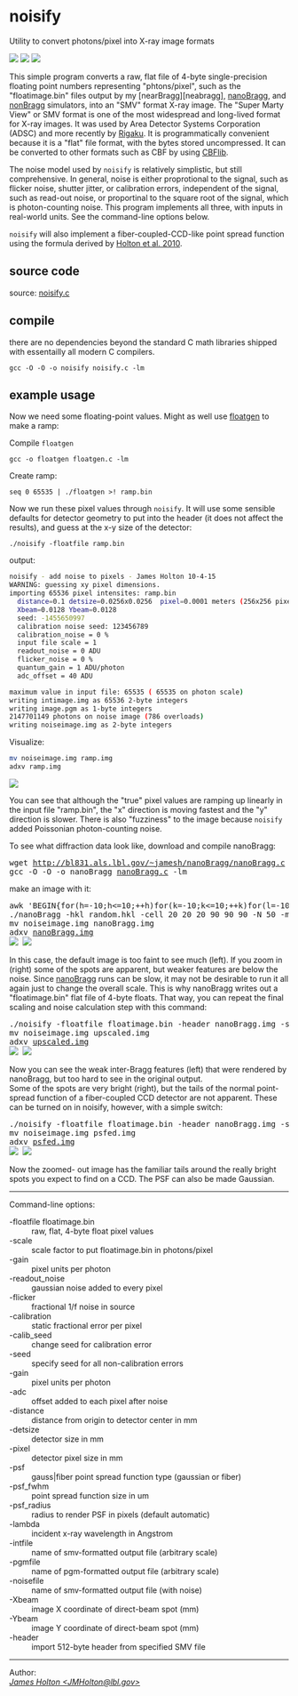 # noisify 

Utility to convert photons/pixel into X-ray image formats

![](noisifyme_tmb.gif) ![](arrow.jpg) ![](noisified_tmb.gif)

This simple program converts a raw, flat file of 4-byte single-precision 
floating point numbers representing "phtons/pixel", such as the "floatimage.bin" files
output by my [nearBragg][neabragg], [nanoBragg][nanobragg], and [nonBragg][nonbragg]
simulators, into an "SMV" format X-ray image. The "Super Marty View" or SMV format is one of the
most widespread and long-lived format for X-ray images. It was used by Area Detector Systems
Corporation (ADSC) and more recently by [Rigaku][rigaku]. It is programmatically convenient because
it is a "flat" file format, with the bytes stored uncompressed. It can be converted to other
formats such as CBF by using [CBFlib][cbflib].

The noise model used by `noisify` is relatively simplistic, but still comprehensive.
In general, noise is either proprotional to the signal, such as flicker
noise, shutter jitter, or calibration errors, independent of the signal, such
as read-out noise, or proportinal to the square root of the signal, which
is photon-counting noise.  This program implements all three, with inputs
in real-world units.  See the command-line options below.

`noisify` will also implement a fiber-coupled-CCD-like point spread function using the formula
derived by [Holton et al. 2010](http://dx.doi.org/10.1107%2FS0909049512035571).

## source code

source: [noisify.c](../noisify.c)

## compile

there are no dependencies beyond the standard C math libraries shipped with essentailly
all modern C compilers.

```
gcc -O -O -o noisify noisify.c -lm
```

## example usage

Now we need some floating-point values.  Might as well use [floatgen](floatgen.md) to make a ramp:

Compile `floatgen`

```
gcc -o floatgen floatgen.c -lm
```

Create ramp:

```
seq 0 65535 | ./floatgen >! ramp.bin
```

Now we run these pixel values through `noisify`. It will use some sensible defaults for detector geometry
to put into the header (it does not affect the results), and guess at the x-y size of the detector:

```
./noisify -floatfile ramp.bin
```

output:

```bash
noisify - add noise to pixels - James Holton 10-4-15
WARNING: guessing xy pixel dimensions.
importing 65536 pixel intensites: ramp.bin
  distance=0.1 detsize=0.0256x0.0256  pixel=0.0001 meters (256x256 pixels)
  Xbeam=0.0128 Ybeam=0.0128
  seed: -1455650997
  calibration noise seed: 123456789
  calibration_noise = 0 %
  input file scale = 1
  readout_noise = 0 ADU
  flicker_noise = 0 %
  quantum_gain = 1 ADU/photon
  adc_offset = 40 ADU

maximum value in input file: 65535 ( 65535 on photon scale)
writing intimage.img as 65536 2-byte integers
writing image.pgm as 1-byte integers
2147701149 photons on noise image (786 overloads)
writing noiseimage.img as 2-byte integers
```

Visualize:

```bash
mv noiseimage.img ramp.img
adxv ramp.img
```

![](ramp_tmb.jpg)

You can see that although the "true" pixel values are ramping up linearly in the input file
"ramp.bin", the "x" direction is moving fastest and the "y" direction is slower. There is also
"fuzziness" to the image because `noisify` added Poissonian photon-counting noise.

To see what diffraction data look like, download and compile nanoBragg:
<pre>
wget <a href=http://bl831.als.lbl.gov/~jamesh/nanoBragg/nanoBragg.c>http://bl831.als.lbl.gov/~jamesh/nanoBragg/nanoBragg.c</a>
gcc -O -O -o nanoBragg <a href=http://bl831.als.lbl.gov/~jamesh/nanoBragg/nanoBragg.c>nanoBragg.c</a> -lm
</pre>

make an image with it:
<pre>
awk 'BEGIN{for(h=-10;h<=10;++h)for(k=-10;k<=10;++k)for(l=-10;l<=10;++l) print h,k,l,-log(rand())}' >! random.hkl
./nanoBragg -hkl random.hkl -cell 20 20 20 90 90 90 -N 50 -misset 10 20 30
mv noiseimage.img nanoBragg.img
adxv <a href=nanoBragg.img>nanoBragg.img</a>
<img src=nanoBragg_tmb.jpg> <img src=nanoBragg_zoom_tmb.jpg>
</pre>

In this case, the default image is too faint to see much (left). If you zoom 
in (right) some of the spots are apparent, but weaker features are 
below the noise.
Since <a href=http://bl831.als.lbl.gov/~jamesh/nanoBragg/>nanoBragg</a>
 runs can be slow, it may not be desirable to run it all again just to change
 the overall scale.  This is why nanoBragg writes out a "floatimage.bin"
 flat file of 4-byte floats.  That way, you can repeat the final scaling
 and noise calculation step with this command:

<pre>
./noisify -floatfile floatimage.bin -header nanoBragg.img -scale 1000 -readnoise 3
mv noiseimage.img upscaled.img
adxv <a href=upscaled.img>upscaled.img</a>
<img src=upscaled_tmb.jpg> <img src=upscaled_zoom_tmb.jpg>
</pre>

Now you can see the weak inter-Bragg features (left) that were rendered by 
nanoBragg, but too hard to see in the original output.  
Some of the spots are very bright (right), but the tails of the normal point-
spread function of a fiber-coupled CCD detector are not apparent.  These
can be turned on in noisify, however, with a simple switch:


<pre>
./noisify -floatfile floatimage.bin -header nanoBragg.img -scale 1000 -psf fiber -readnoise 3
mv noiseimage.img psfed.img
adxv <a href=psfed.img>psfed.img</a>
<img src=psfed_tmb.jpg> <img src=psfed_zoom_tmb.jpg>
</pre>

Now the zoomed- out image has the familiar tails around the really bright 
spots you expect to find on a CCD.  The PSF can also be made Gaussian.

<hr>
Command-line options:<br>
<dl>
<dt> -floatfile floatimage.bin <dt>
<dd>  raw, flat, 4-byte float pixel values <dd>
<dt> -scale <dt>
<dd>  scale factor to put floatimage.bin in photons/pixel <dd>
<dt> -gain <dt>
<dd>  pixel units per photon <dd>
<dt> -readout_noise <dt>
<dd>  gaussian noise added to every pixel <dd>
<dt> -flicker <dt>
<dd>  fractional 1/f noise in source <dd>
<dt> -calibration <dt>
<dd>  static fractional error per pixel <dd>
<dt> -calib_seed <dt>
<dd>  change seed for calibration error <dd>
<dt> -seed <dt>
<dd>  specify seed for all non-calibration errors <dd>
<dt> -gain <dt>
<dd>  pixel units per photon <dd>
<dt> -adc <dt>
<dd>  offset added to each pixel after noise <dd>
<dt> -distance <dt>
<dd>  distance from origin to detector center in mm <dd>
<dt> -detsize <dt>
<dd>  detector size in mm <dd>
<dt> -pixel <dt>
<dd>  detector pixel size in mm <dd>
<dt> -psf <dt>
<dd>  gauss|fiber point spread function type (gaussian or fiber) <dd>
<dt> -psf_fwhm <dt>
<dd>  point spread function size in um <dd>
<dt> -psf_radius <dt>
<dd>  radius to render PSF in pixels (default automatic) <dd>
<dt> -lambda <dt>
<dd>  incident x-ray wavelength in Angstrom <dd>
<dt> -intfile <dt>
<dd>  name of smv-formatted output file (arbitrary scale) <dd>
<dt> -pgmfile <dt>
<dd>  name of pgm-formatted output file (arbitrary scale) <dd>
<dt> -noisefile <dt>
<dd>  name of smv-formatted output file (with noise) <dd>
<dt> -Xbeam <dt>
<dd>  image X coordinate of direct-beam spot (mm) <dd>
<dt> -Ybeam <dt>
<dd>  image Y coordinate of direct-beam spot (mm) <dd>
<dt> -header <dt>
<dd>  import 512-byte header from specified SMV file <dd>
</dl>
<hr>
Author:
<ADDRESS><A HREF="mailto:JMHolton@lbl.gov">James Holton &lt;JMHolton@lbl.gov&gt;</A></ADDRESS>
<br>

[nearbragg]: https://github.com/bl831/nearBragg
[nanobragg]: https://github.com/bl831/nanoBragg
[nonbragg]: https://github.com/bl831/nonBragg
[rigaku]: https://www.rigaku.com
[cbflib]: http://www.bernstein-plus-sons.com/software/CBF
